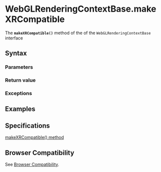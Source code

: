 # WebGLRenderingContextBase.makeXRCompatible

The **`makeXRCompatible()`** method of the of the `WebGLRenderingContextBase` interface

## Syntax

### Parameters

### Return value

### Exceptions

## Examples

## Specifications

[makeXRCompatible() method](https://immersive-web.github.io/webxr/#contextcompatibility)

## Browser Compatibility

See [Browser Compatibility](compatibility).

